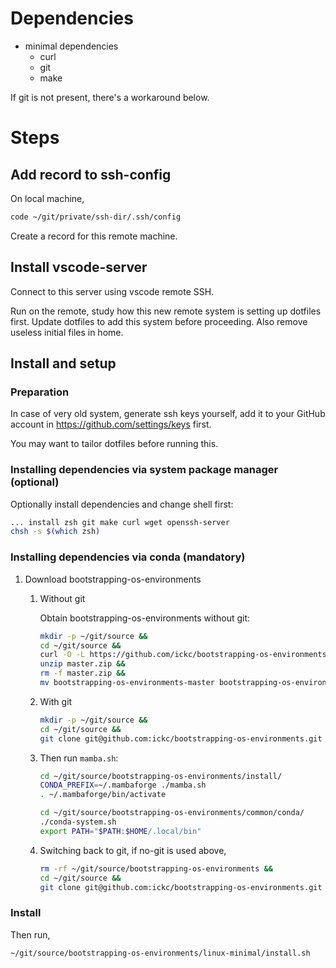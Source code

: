 # Dependencies

- minimal dependencies
    - curl
    - git
    - make

If git is not present, there's a workaround below.

# Steps

## Add record to ssh-config

On local machine,

```sh
code ~/git/private/ssh-dir/.ssh/config
```

Create a record for this remote machine.

## Install vscode-server

Connect to this server using vscode remote SSH.

Run on the remote, study how this new remote system is setting up dotfiles first. Update dotfiles to add this system before proceeding.
Also remove useless initial files in home.

## Install and setup

### Preparation

In case of very old system, generate ssh keys yourself, add it to your GitHub account in <https://github.com/settings/keys> first.

You may want to tailor dotfiles before running this.

### Installing dependencies via system package manager (optional)

Optionally install dependencies and change shell first:

```sh
... install zsh git make curl wget openssh-server
chsh -s $(which zsh)
```

### Installing dependencies via conda (mandatory)

1. Download bootstrapping-os-environments
    1. Without git

        Obtain bootstrapping-os-environments without git:

        ```bash
        mkdir -p ~/git/source &&
        cd ~/git/source &&
        curl -O -L https://github.com/ickc/bootstrapping-os-environments/archive/refs/heads/master.zip &&
        unzip master.zip &&
        rm -f master.zip &&
        mv bootstrapping-os-environments-master bootstrapping-os-environments
        ```

    2. With git

        ```bash
        mkdir -p ~/git/source &&
        cd ~/git/source &&
        git clone git@github.com:ickc/bootstrapping-os-environments.git
        ```

    3. Then run `mamba.sh`:

        ```bash
        cd ~/git/source/bootstrapping-os-environments/install/
        CONDA_PREFIX=~/.mambaforge ./mamba.sh
        . ~/.mambaforge/bin/activate

        cd ~/git/source/bootstrapping-os-environments/common/conda/
        ./conda-system.sh
        export PATH="$PATH:$HOME/.local/bin"
        ```

    4. Switching back to git, if no-git is used above,

        ```bash
        rm -rf ~/git/source/bootstrapping-os-environments &&
        cd ~/git/source &&
        git clone git@github.com:ickc/bootstrapping-os-environments.git
        ```

### Install

Then run,

```sh
~/git/source/bootstrapping-os-environments/linux-minimal/install.sh
```
